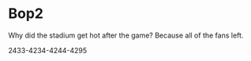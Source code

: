 # Bop2
Why did the stadium get hot after the game? Because all of the fans left.

2433-4234-4244-4295
